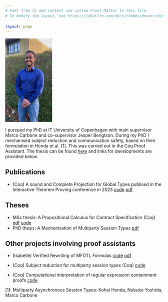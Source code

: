```yaml
---
# Feel free to add content and custom Front Matter to this file.
# To modify the layout, see https://jekyllrb.com/docs/themes/#overriding-theme-defaults

layout: page
---
```


<img src="assets/dawit_photo.jpeg" width="150" alt="">

I pursued my PhD at IT University of Copenhagen with main 
supervisor Marco Carbone and co-supervisor Jesper Bengtson.
During my PhD I mechanised subject reduction and communication safety,
based on their formulation in Honda et al. [1]. This was carried out
in the Coq Proof Assistant. The thesis can be found
[here](/assets/thesis.pdf) and links for developments are provided
below.

## Publications 
* (Coq) A sound and Complete Projection for Global Types publised in the
Interactive Theorem Proving conference in 2023
[code](https://github.com/Tirore96/projection) [pdf](/assets/itp.pdf)

## Theses
* MSc thesis: A Propositional Calculus for Contract Specification (Coq) 
  [pdf](/assets/report.pdf) [code](https://github.com/Tirore96/csl_derivatives)
* PhD thesis: A Mechanisation of Multiparty Session Types [pdf](/assets/thesis.pdf)


## Other projects involving proof assistants
* (Isabelle) Verified Rewriting of MFOTL Formulas
  [code](https://github.com/Tirore96/verimon-rewriting) [pdf](/assets/mfotl.pdf)

* (Coq) Subject reduction for multiparty session types (Coq)
  [code](https://github.com/Tirore96/subject_reduction)

* (Coq) Computational interpretation of regular expression containment
  proofs [code](https://github.com/Tirore96/containment)



\[1\]: Multiparty Asynchronous Session Types: Kohei Honda, Nobuko Yoshida, Marco Carbone
